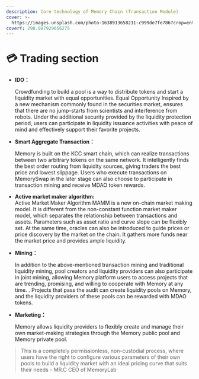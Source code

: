 ```yaml
---
description: Core technology of Memory Chain (Transaction Module)
cover: >-
  https://images.unsplash.com/photo-1638913658211-c999de7fe786?crop=entropy&cs=tinysrgb&fm=jpg&ixid=MnwxOTcwMjR8MXwxfHNlYXJjaHw4fHx0cmFkZXxlbnwwfHx8fDE2NTI5NTA1MzE&ixlib=rb-1.2.1&q=80
coverY: 298.087929656275
---
```


# 💳 Trading section



*   **IDO：**

    Crowdfunding to build a pool is a way to distribute tokens and start a liquidity market with equal opportunities. Equal Opportunity Inspired by a new mechanism commonly found in the securities market, ensures that there are no jump-starts from scientists and interference from robots. Under the additional security provided by the liquidity protection period, users can participate in liquidity issuance activities with peace of mind and effectively support their favorite projects.
*   **Smart Aggregate Transaction：**

    Memory is built on the KCC smart chain, which can realize transactions between two arbitrary tokens on the same network. It intelligently finds the best order routing from liquidity sources, giving traders the best price and lowest slippage. Users who execute transactions on MemorySwap in the later stage can also choose to participate in transaction mining and receive MDAO token rewards.
* **Active market maker algorithm:**\
  Active Market Maker Algorithm MAMM is a new on-chain market making model. It is different from the non-constant function market maker model, which separates the relationship between transactions and assets. Parameters such as asset ratio and curve slope can be flexibly set. At the same time, oracles can also be introduced to guide prices or price discovery by the market on the chain. It gathers more funds near the market price and provides ample liquidity.
*   **Mining：**

    In addition to the above-mentioned transaction mining and traditional liquidity mining, pool creators and liquidity providers can also participate in joint mining, allowing Memory platform users to access projects that are trending, promising, and willing to cooperate with Memory at any time. . Projects that pass the audit can create liquidity pools on Memory, and the liquidity providers of these pools can be rewarded with MDAO tokens.
*   **Marketing：**

    Memory allows liquidity providers to flexibly create and manage their own market-making strategies through the Memory public pool and Memory private pool.

> This is a completely permissionless, non-custodial process, where users have the right to configure various parameters of their own pools to build a liquidity market with an ideal pricing curve that suits their needs - MR.C CEO of MemoryLab

